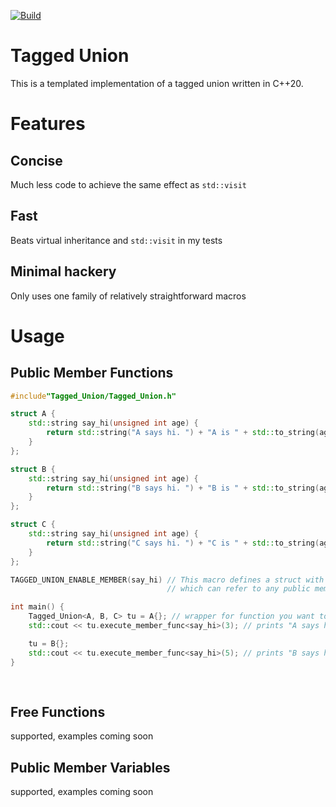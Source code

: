 [![Build](https://github.com/graphics-san/Tagged_Union/actions/workflows/Build.yml/badge.svg)](https://github.com/graphics-san/Tagged_Union/actions/workflows/Build.yml)

# Tagged Union
This is a templated implementation of a tagged union written in C++20.

# Features
## Concise
Much less code to achieve the same effect as `std::visit`
## Fast
Beats virtual inheritance and `std::visit` in my tests
## Minimal hackery
Only uses one family of relatively straightforward macros

# Usage

## Public Member Functions
```cpp
#include"Tagged_Union/Tagged_Union.h"

struct A {
    std::string say_hi(unsigned int age) {
        return std::string("A says hi. ") + "A is " + std::to_string(age) + " years old\n";
    }
};

struct B {
    std::string say_hi(unsigned int age) {
        return std::string("B says hi. ") + "B is " + std::to_string(age) + " years old\n";
    }
};

struct C {
    std::string say_hi(unsigned int age) {
        return std::string("C says hi. ") + "C is " + std::to_string(age) + " years old\n";
    }
};

TAGGED_UNION_ENABLE_MEMBER(say_hi) // This macro defines a struct with the same name as its parameter that wraps a static variable template
                                   // which can refer to any public member (variable or function) named say_hi of any class

int main() {
    Tagged_Union<A, B, C> tu = A{}; // wrapper for function you want to call is the first template argument, args are args
    std::cout << tu.execute_member_func<say_hi>(3); // prints "A says hi. A is 3 years old"

    tu = B{};
    std::cout << tu.execute_member_func<say_hi>(5); // prints "B says hi. B is 5 years old"
}
        
        
```
        
## Free Functions
supported, examples coming soon

## Public Member Variables
supported, examples coming soon

